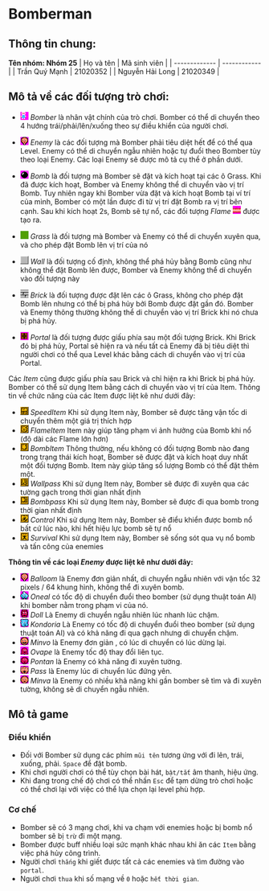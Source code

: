 # Bomberman

## Thông tin chung:
**Tên nhóm: Nhóm 25**
| Họ và tên     | Mã sinh viên |
| ------------- | ------------ |
| Trần Quý Mạnh | 21020352     |
| Nguyễn Hải Long  | 21020349     |
     
## Mô tả về các đối tượng trò chơi:
- ![](res/sprites/player_down.png) *Bomber* là nhân vật chính của trò chơi. Bomber có thể di chuyển theo 4 hướng trái/phải/lên/xuống theo sự điều khiển của người chơi. 
- ![](res/sprites/balloom_left1.png) *Enemy* là các đối tượng mà Bomber phải tiêu diệt hết để có thể qua Level. Enemy có thể di chuyển ngẫu nhiên hoặc tự đuổi theo Bomber tùy theo loại Enemy. Các loại Enemy sẽ được mô tả cụ thể ở phần dưới.
- ![](res/sprites/bomb.png) *Bomb* là đối tượng mà Bomber sẽ đặt và kích hoạt tại các ô Grass. Khi đã được kích hoạt, Bomber và Enemy không thể di chuyển vào vị trí Bomb. Tuy nhiên ngay khi Bomber vừa đặt và kích hoạt Bomb tại ví trí của mình, Bomber có một lần được đi từ vị trí đặt Bomb ra vị trí bên cạnh. Sau khi kích hoạt 2s, Bomb sẽ tự nổ, các đối tượng *Flame* ![](res/sprites/explosion_horizontal.png) được tạo ra.


- ![](res/sprites/grass.png) *Grass* là đối tượng mà Bomber và Enemy có thể di chuyển xuyên qua, và cho phép đặt Bomb lên vị trí của nó
- ![](res/sprites/wall.png) *Wall* là đối tượng cố định, không thể phá hủy bằng Bomb cũng như không thể đặt Bomb lên được, Bomber và Enemy không thể di chuyển vào đối tượng này
- ![](res/sprites/brick.png) *Brick* là đối tượng được đặt lên các ô Grass, không cho phép đặt Bomb lên nhưng có thể bị phá hủy bởi Bomb được đặt gần đó. Bomber và Enemy thông thường không thể di chuyển vào vị trí Brick khi nó chưa bị phá hủy.


- ![](res/sprites/portal.png) *Portal* là đối tượng được giấu phía sau một đối tượng Brick. Khi Brick đó bị phá hủy, Portal sẽ hiện ra và nếu tất cả Enemy đã bị tiêu diệt thì người chơi có thể qua Level khác bằng cách di chuyển vào vị trí của Portal.

Các *Item* cũng được giấu phía sau Brick và chỉ hiện ra khi Brick bị phá hủy. Bomber có thể sử dụng Item bằng cách di chuyển vào vị trí của Item. Thông tin về chức năng của các Item được liệt kê như dưới đây:
- ![](res/sprites/powerup_speed.png) *SpeedItem* Khi sử dụng Item này, Bomber sẽ được tăng vận tốc di chuyển thêm một giá trị thích hợp
- ![](res/sprites/powerup_flames.png) *FlameItem* Item này giúp tăng phạm vi ảnh hưởng của Bomb khi nổ (độ dài các Flame lớn hơn)
- ![](res/sprites/powerup_bombs.png) *BombItem* Thông thường, nếu không có đối tượng Bomb nào đang trong trạng thái kích hoạt, Bomber sẽ được đặt và kích hoạt duy nhất một đối tượng Bomb. Item này giúp tăng số lượng Bomb có thể đặt thêm một.
- ![](res/sprites/powerup_wallpass.png) *Wallpass* Khi sử dụng Item này, Bomber sẽ được đi xuyên qua các tường gạch trong thời gian nhất định
- ![](res/sprites/powerup_bombpass.png) *Bombpass* Khi sử dụng Item này, Bomber sẽ được đi qua bomb trong thời gian nhất định
- ![](res/sprites/powerup_detonator.png) *Control* Khi sử dụng Item này, Bomber sẽ điểu khiển được bomb nổ bất cứ lúc nào, khi hết hiệu lực bomb sẽ tự nổ
- ![](res/sprites/powerup_flamepass.png) *Survival* Khi sử dụng Item này, Bomber sẽ sống sót qua vụ nổ bomb và tấn công của enemies

**Thông tin về các loại *Enemy* được liệt kê như dưới đây:**

- ![](res/sprites/balloom_left1.png) *Balloom* là Enemy đơn giản nhất, di chuyển ngẫu nhiên với vận tốc 32 pixels / 64 khung hình, không thể đi xuyên bomb.
- ![](res/sprites/oneal_left1.png) *Oneal* có tốc độ di chuyển đuổi theo bomber (sử dụng thuật toán AI) khi bomber nằm trong phạm vi của nó.
- ![](res/sprites/doll_left1.png) *Doll* Là Enemy di chuyển ngẫu nhiên lúc nhanh lúc chậm.
- ![](res/sprites/kondoria_right1.png) *Kondoria* Là Enemy có tốc độ di chuyển đuổi theo bomber (sử dụng thuật toán AI) và có khả năng đi qua gạch nhưng di chuyển chậm.
- ![](res/sprites/minvo_left1.png) *Minvo* là Enemy đơn giản , có lúc di chuyển có lúc dừng lại.
- ![](res/sprites/Ovape.png) *Ovape* là Enemy tốc độ thay đổi liên tục.
- ![](res/sprites/Pontan.png) *Pontan* là Enemy có khả năng đi xuyên tường.
- ![](res/sprites/Pass.png) *Pass* là Enemy lúc di chuyển lúc đứng yên.
- ![](res/sprites/Minva.png) *Minva* là Enemy có nhiều khả năng khi gần bomber sẽ tìm và đi xuyên tường, không sẽ di chuyển ngẫu nhiên.

## Mô tả game
### Điều khiển

- Đối với Bomber sử dụng các phím `mũi tên` tương ứng với đi lên, trái, xuống, phải. `Space` để đặt bomb.
- Khi chơi người chơi có thể tùy chọn bài hát, `bật/tắt` âm thanh, hiệu ứng.
- Khi đang trong chế độ chơi có thể nhấn `Esc` để tạm dừng trò chơi hoặc có thể chơi lại với việc có thể lựa chọn lại level phù hợp.

### Cơ chế

- Bomber sẽ có 3 mạng chơi, khi va chạm với enemies hoặc bị bomb nổ bomber sẽ bị `trừ` đi một mạng.
- Bomber được buff nhiều loại sức mạnh khác nhau khi ăn các `Item` bằng việc phá hủy công trình.
- Người chơi `thắng` khi giết được tất cả các enemies và tìm đường vào `portal`.
- Người chơi `thua` khi số mạng về `0` hoặc `hết thời gian`.
